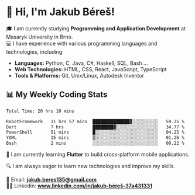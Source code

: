 # 👋 Hi, I'm Jakub Béreš!

🎓 I am currently studying **Programming and Application Development** at Masaryk University in Brno.  
💻 I have experience with various programming languages and technologies, including:  
   - **Languages:** Python, C, Java, C#, Haskell, SQL, Bash ...  
   - **Web Technologies:** HTML, CSS, React, JavaScript, TypeScript  
   - **Tools & Platforms:** Git, Unix/Linux, Autodesk Inventor

## 📊 My Weekly Coding Stats
<!--START_SECTION:waka-->

```txt
Total Time: 20 hrs 10 mins

RobotFramework   11 hrs 57 mins  ██████████████▓░░░░░░░░░░   59.25 %
Dart             7 hrs           ████████▓░░░░░░░░░░░░░░░░   34.77 %
PowerShell       51 mins         █░░░░░░░░░░░░░░░░░░░░░░░░   04.25 %
YAML             15 mins         ▒░░░░░░░░░░░░░░░░░░░░░░░░   01.26 %
Bash             2 mins          ░░░░░░░░░░░░░░░░░░░░░░░░░   00.22 %
```

<!--END_SECTION:waka-->

🚀 I am currently learning **Flutter** to build cross-platform mobile applications.  

🔍 I am always eager to learn new technologies and improve my skills.  

📩 Email:        **jakub.beres135@gmail.com**  
🧑‍💻 Linkedin:     **www.linkedin.com/in/jakub-béreš-37a431331**


